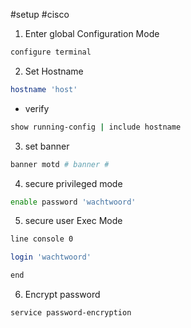 #setup #cisco 

1. Enter global Configuration Mode 
```bash
configure terminal 
```
2. Set Hostname 
```bash 
hostname 'host'
```
- verify 
```bash 
show running-config | include hostname 
```
3. set banner 
```bash 
banner motd # banner # 
```
4. secure privileged mode 
```bash
enable password 'wachtwoord'
```
5. secure user Exec Mode
```bash
line console 0

login 'wachtwoord'

end 
```
6. Encrypt password 
```bash 
service password-encryption
```



